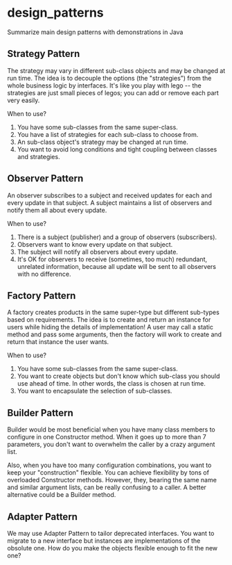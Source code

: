 # design_patterns
Summarize main design patterns with demonstrations in Java

## Strategy Pattern
The strategy may vary in different sub-class objects and may be changed at run time. The idea is to decouple the options (the "strategies") from the whole business logic by interfaces. It's like you play with lego -- the strategies are just small pieces of legos; you can add or remove each part very easily.

When to use?

1. You have some sub-classes from the same super-class.
2. You have a list of strategies for each sub-class to choose from.
3. An sub-class object's strategy may be changed at run time.
4. You want to avoid long conditions and tight coupling between classes and strategies.


## Observer Pattern
An observer subscribes to a subject and received updates for each and every update in that subject. A subject maintains a list of observers and notify them all about every update.

When to use?

1. There is a subject (publisher) and a group of observers (subscribers).
2. Observers want to know every update on that subject.
3. The subject will notify all observers about every update.
4. It's OK for observers to receive (sometimes, too much) redundant, unrelated information, because all update will be sent to all observers with no difference.

## Factory Pattern
A factory creates products in the same super-type but different sub-types based on requirements. The idea is to create and return an instance for users while hiding the details of implementation! A user may call a static method and pass some arguments, then the factory will work to create and return that instance the user wants.

When to use?

1. You have some sub-classes from the same super-class.
2. You want to create objects but don't know which sub-class you should use ahead of time. In other words, the class is chosen at run time.
3. You want to encapsulate the selection of sub-classes.

## Builder Pattern

Builder would be most beneficial when you have many class members to configure in one Constructor method. When it goes up to more than 7 parameters, you don't want to overwhelm the caller by a crazy argument list. 

Also, when you have too many configuration combinations, you want to keep your "construction" flexible. You can achieve flexibility by tons of overloaded Constructor methods. However, they, bearing the same name and similar argument lists, can be really confusing to a caller. A better alternative could be a Builder method.

## Adapter Pattern

We may use Adapter Pattern to tailor deprecated interfaces. You want to migrate to a new interface but instances are implementations of the obsolute one. How do you make the objects flexible enough to fit the new one?